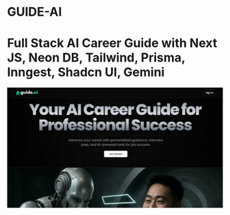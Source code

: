 # GUIDE-AI

# Full Stack AI Career Guide with Next JS, Neon DB, Tailwind, Prisma, Inngest, Shadcn UI, Gemini

![alt text](guide-ai.png)
